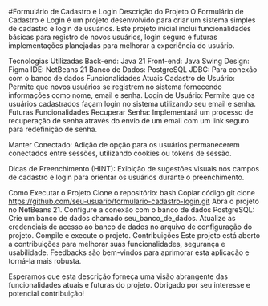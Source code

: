 #Formulário de Cadastro e Login
Descrição do Projeto
O Formulário de Cadastro e Login é um projeto desenvolvido para criar um sistema simples de cadastro e login de usuários. Este projeto inicial inclui funcionalidades básicas para registro de novos usuários, login seguro e futuras implementações planejadas para melhorar a experiência do usuário.

Tecnologias Utilizadas
Back-end: Java 21
Front-end: Java Swing
Design: Figma
IDE: NetBeans 21
Banco de Dados: PostgreSQL
JDBC: Para conexão com o banco de dados
Funcionalidades Atuais
Cadastro de Usuário: Permite que novos usuários se registrem no sistema fornecendo informações como nome, email e senha.
Login de Usuário: Permite que os usuários cadastrados façam login no sistema utilizando seu email e senha.
Futuras Funcionalidades
Recuperar Senha: Implementará um processo de recuperação de senha através do envio de um email com um link seguro para redefinição de senha.

Manter Conectado: Adição de opção para os usuários permanecerem conectados entre sessões, utilizando cookies ou tokens de sessão.

Dicas de Preenchimento (HINT): Exibição de sugestões visuais nos campos de cadastro e login para orientar os usuários durante o preenchimento.

Como Executar o Projeto
Clone o repositório:
bash
Copiar código
git clone https://github.com/seu-usuario/formulario-cadastro-login.git
Abra o projeto no NetBeans 21.
Configure a conexão com o banco de dados PostgreSQL:
Crie um banco de dados chamado seu_banco_de_dados.
Atualize as credenciais de acesso ao banco de dados no arquivo de configuração do projeto.
Compile e execute o projeto.
Contribuições
Este projeto está aberto a contribuições para melhorar suas funcionalidades, segurança e usabilidade. Feedbacks são bem-vindos para aprimorar esta aplicação e torná-la mais robusta.

Esperamos que esta descrição forneça uma visão abrangente das funcionalidades atuais e futuras do projeto. Obrigado por seu interesse e potencial contribuição!
